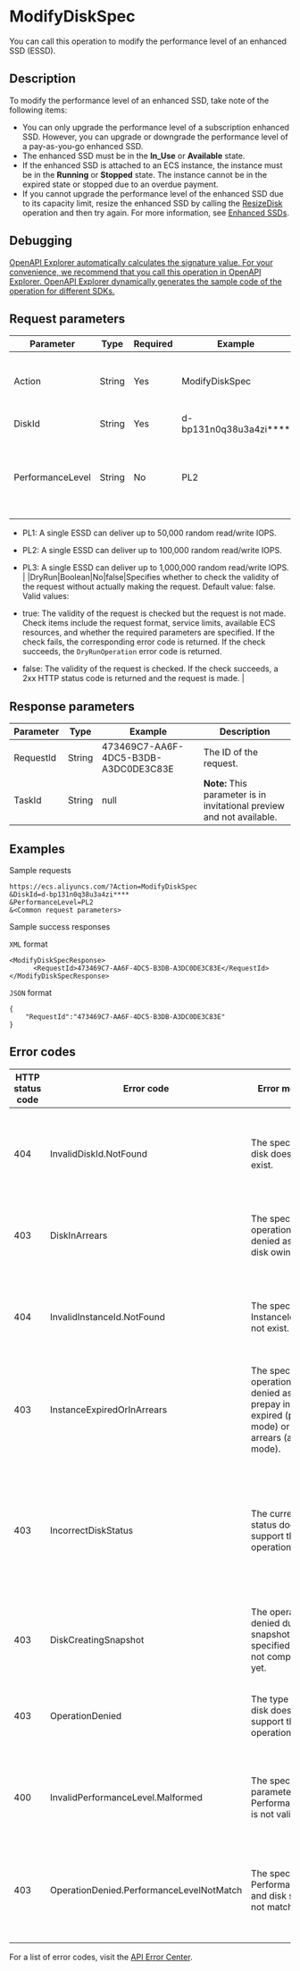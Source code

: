 # ModifyDiskSpec

You can call this operation to modify the performance level of an enhanced SSD \(ESSD\).

## Description

To modify the performance level of an enhanced SSD, take note of the following items:

-   You can only upgrade the performance level of a subscription enhanced SSD. However, you can upgrade or downgrade the performance level of a pay-as-you-go enhanced SSD.
-   The enhanced SSD must be in the **In\_Use** or **Available** state.
-   If the enhanced SSD is attached to an ECS instance, the instance must be in the **Running** or **Stopped** state. The instance cannot be in the expired state or stopped due to an overdue payment.
-   If you cannot upgrade the performance level of the enhanced SSD due to its capacity limit, resize the enhanced SSD by calling the [ResizeDisk](~~25522~~) operation and then try again. For more information, see [Enhanced SSDs](~~122389~~).

## Debugging

[OpenAPI Explorer automatically calculates the signature value. For your convenience, we recommend that you call this operation in OpenAPI Explorer. OpenAPI Explorer dynamically generates the sample code of the operation for different SDKs.](https://api.aliyun.com/#product=Ecs&api=ModifyDiskSpec&type=RPC&version=2014-05-26)

## Request parameters

|Parameter|Type|Required|Example|Description|
|---------|----|--------|-------|-----------|
|Action|String|Yes|ModifyDiskSpec|The operation that you want to perform. Set the value to ModifyDiskSpec. |
|DiskId|String|Yes|d-bp131n0q38u3a4zi\*\*\*\*|The ID of the enhanced SSD. |
|PerformanceLevel|String|No|PL2|The performance level of the enhanced SSD. Default value: PL1. Valid values:

-   PL1: A single ESSD can deliver up to 50,000 random read/write IOPS.
-   PL2: A single ESSD can deliver up to 100,000 random read/write IOPS.
-   PL3: A single ESSD can deliver up to 1,000,000 random read/write IOPS. |
|DryRun|Boolean|No|false|Specifies whether to check the validity of the request without actually making the request. Default value: false. Valid values:

-   true: The validity of the request is checked but the request is not made. Check items include the request format, service limits, available ECS resources, and whether the required parameters are specified. If the check fails, the corresponding error code is returned. If the check succeeds, the `DryRunOperation` error code is returned.
-   false: The validity of the request is checked. If the check succeeds, a 2xx HTTP status code is returned and the request is made. |

## Response parameters

|Parameter|Type|Example|Description|
|---------|----|-------|-----------|
|RequestId|String|473469C7-AA6F-4DC5-B3DB-A3DC0DE3C83E|The ID of the request. |
|TaskId|String|null|**Note:** This parameter is in invitational preview and not available. |

## Examples

Sample requests

```
https://ecs.aliyuncs.com/?Action=ModifyDiskSpec
&DiskId=d-bp131n0q38u3a4zi****
&PerformanceLevel=PL2
&<Common request parameters>
```

Sample success responses

`XML` format

```
<ModifyDiskSpecResponse>
      <RequestId>473469C7-AA6F-4DC5-B3DB-A3DC0DE3C83E</RequestId>
</ModifyDiskSpecResponse>
```

`JSON` format

```
{
    "RequestId":"473469C7-AA6F-4DC5-B3DB-A3DC0DE3C83E"
}
```

## Error codes

|HTTP status code|Error code|Error message|Description|
|----------------|----------|-------------|-----------|
|404|InvalidDiskId.NotFound|The specified disk does not exist.|The error message returned because the specified DiskId parameter does not exist. Check whether the disk ID is correct.|
|403|DiskInArrears|The specified operation is denied as your disk owing fee.|The error message returned because you have an overdue payment for the disk.|
|404|InvalidInstanceId.NotFound|The specified InstanceId does not exist.|The error message returned because the specified instance ID does not exist. Check whether the instance ID is correct.|
|403|InstanceExpiredOrInArrears|The specified operation is denied as your prepay instance is expired \(prepay mode\) or in arrears \(afterpay mode\).|The error message returned because the subscription instance has expired. Renew the instance first.|
|403|IncorrectDiskStatus|The current disk status does not support this operation.|The error message returned because the operation is not supported while the disk is in the current state. Make sure that the disk is available and your account has no overdue payments.|
|403|DiskCreatingSnapshot|The operation is denied due to a snapshot of the specified disk is not completed yet.|The error message returned because a snapshot is being created from the specified disk.|
|403|OperationDenied|The type of the disk does not support the operation.|The error message returned because the specified disk category does not support this operation.|
|400|InvalidPerformanceLevel.Malformed|The specified parameter PerformanceLevel is not valid.|The error message returned because the specified PerformanceLevel parameter is invalid.|
|403|OperationDenied.PerformanceLevelNotMatch|The specified PerformanceLevel and disk size do not match.|The error message returned because the specified performance level and the disk size do not correspond to each other.|

For a list of error codes, visit the [API Error Center](https://error-center.alibabacloud.com/status/product/Ecs).

